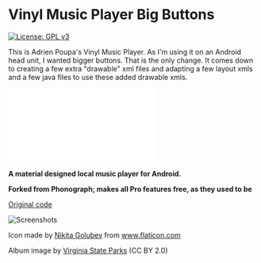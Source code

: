 # Vinyl Music Player Big Buttons
[![License: GPL v3](https://img.shields.io/badge/License-GPL%20v3-blue.svg)](https://github.com/AdrienPoupa/VinylMusicPlayer/blob/master/LICENSE.txt)

This is Adrien Poupa's Vinyl Music Player. As I'm using it on an Android head unit, I wanted bigger buttons.
That is the only change. It comes down to creating a few extra "drawable" xml files and adapting a few layout xmls and a few java files to use these added drawable xmls.

![See comparisons](./images/comparison.md)

**A material designed local music player for Android.**

**Forked from Phonograph; makes all Pro features free, as they used to be**

[Original code](https://github.com/kabouzeid/Phonograph)

![Screenshots](./art/art.png?raw=true)

Icon made by [Nikita Golubev](https://www.flaticon.com/authors/nikita-golubev) from www.flaticon.com

Album image by [Virginia State Parks](https://www.flickr.com/photos/vastateparksstaff/38645226714/) (CC BY 2.0)

